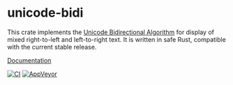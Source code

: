 # unicode-bidi

This crate implements the [Unicode Bidirectional Algorithm][tr9] for display
of mixed right-to-left and left-to-right text.  It is written in safe Rust,
compatible with the current stable release.

[Documentation](https://docs.rs/unicode-bidi/)

[![CI](https://github.com/servo/unicode-bidi/actions/workflows/main.yml/badge.svg)](https://github.com/servo/unicode-bidi/actions)
[![AppVeyor](https://img.shields.io/appveyor/ci/servo/unicode-bidi/master.svg)](https://ci.appveyor.com/project/servo/unicode-bidi)

[tr9]: https://www.unicode.org/reports/tr9/
